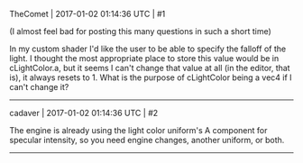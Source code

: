 TheComet | 2017-01-02 01:14:36 UTC | #1

(I almost feel bad for posting this many questions in such a short time)

In my custom shader I'd like the user to be able to specify the falloff of the light. I thought the most appropriate place to store this value would be in cLightColor.a, but it seems I can't change that value at all (in the editor, that is), it always resets to 1. What is the purpose of cLightColor being a vec4 if I can't change it?

-------------------------

cadaver | 2017-01-02 01:14:36 UTC | #2

The engine is already using the light color uniform's A component for specular intensity, so you need engine changes, another uniform, or both.

-------------------------

